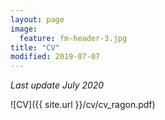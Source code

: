```yaml
---
layout: page
image:
  feature: fm-header-3.jpg
title: "CV"
modified: 2019-07-07
---
```


*Last update July 2020*

![CV]({{ site.url }}/cv/cv_ragon.pdf)